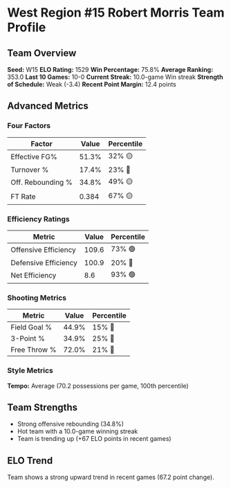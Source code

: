 # West Region #15 Robert Morris Team Profile
## Team Overview
**Seed:** W15
**ELO Rating:** 1529
**Win Percentage:** 75.8%
**Average Ranking:** 353.0
**Last 10 Games:** 10-0
**Current Streak:** 10.0-game Win streak
**Strength of Schedule:** Weak (-3.4)
**Recent Point Margin:** 12.4 points

## Advanced Metrics
### Four Factors
| Factor | Value | Percentile |
|--------|-------|------------|
| Effective FG% | 51.3% | 32% 🟡 |
| Turnover % | 17.4% | 23% 🔴 |
| Off. Rebounding % | 34.8% | 49% 🟡 |
| FT Rate | 0.384 | 67% 🟡 |

### Efficiency Ratings
| Metric | Value | Percentile |
|--------|-------|------------|
| Offensive Efficiency | 109.6 | 73% 🟢 |
| Defensive Efficiency | 100.9 | 20% 🔴 |
| Net Efficiency | 8.6 | 93% 🟢 |

### Shooting Metrics
| Metric | Value | Percentile |
|--------|-------|------------|
| Field Goal % | 44.9% | 15% 🔴 |
| 3-Point % | 34.9% | 25% 🔴 |
| Free Throw % | 72.0% | 21% 🔴 |

### Style Metrics
**Tempo:** Average (70.2 possessions per game, 100th percentile)

## Team Strengths
* Strong offensive rebounding (34.8%)
* Hot team with a 10.0-game winning streak
* Team is trending up (+67 ELO points in recent games)

## ELO Trend
Team shows a strong upward trend in recent games (67.2 point change).

